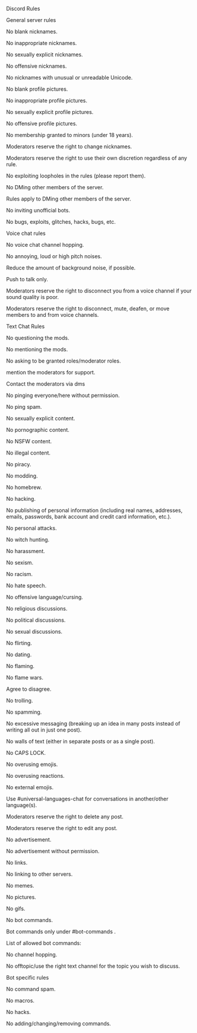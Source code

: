 Discord Rules

General server rules

No blank nicknames.

No inappropriate nicknames.

No sexually explicit nicknames.

No offensive nicknames.

No nicknames with unusual or unreadable Unicode.

No blank profile pictures.

No inappropriate profile pictures.

No sexually explicit profile pictures.

No offensive profile pictures.

No membership granted to minors (under 18 years).

Moderators reserve the right to change nicknames.

Moderators reserve the right to use their own discretion regardless of any rule.

No exploiting loopholes in the rules (please report them).

No DMing other members of the server.

Rules apply to DMing other members of the server.

No inviting unofficial bots.

No bugs, exploits, glitches, hacks, bugs, etc.


Voice chat rules

No voice chat channel hopping.

No annoying, loud or high pitch noises.

Reduce the amount of background noise, if possible.

Push to talk only.

Moderators reserve the right to disconnect you from a voice channel if your sound quality is poor.

Moderators reserve the right to disconnect, mute, deafen, or move members to and from voice channels.


Text Chat Rules

No questioning the mods.

No mentioning the mods.

No asking to be granted roles/moderator roles.

mention the moderators for support.

Contact the moderators via dms

No pinging everyone/here without permission.

No ping spam.

No sexually explicit content.

No pornographic content.

No NSFW content.

No illegal content.

No piracy.

No modding.

No homebrew.

No hacking.

No publishing of personal information (including real names, addresses, emails, passwords, 
bank account and credit card information, etc.).

No personal attacks.

No witch hunting.

No harassment.

No sexism.

No racism.

No hate speech.

No offensive language/cursing.

No religious discussions.

No political discussions.

No sexual discussions.

No flirting.

No dating.

No flaming.

No flame wars.

Agree to disagree.

No trolling.

No spamming.

No excessive messaging (breaking up an idea in many posts instead of writing all out in just one post).

No walls of text (either in separate posts or as a single post).

No CAPS LOCK.

No overusing emojis.

No overusing reactions.

No external emojis.

Use #universal-languages-chat for conversations in another/other language(s).

Moderators reserve the right to delete any post.

Moderators reserve the right to edit any post.

No advertisement.

No advertisement without permission.

No links.

No linking to other servers.

No memes.

No pictures.

No gifs.

No bot commands.

Bot commands only under #bot-commands .

List of allowed bot commands:

No channel hopping.

No offtopic/use the right text channel for the topic you wish to discuss.


Bot specific rules

No command spam.

No macros.

No hacks.

No adding/changing/removing commands.
